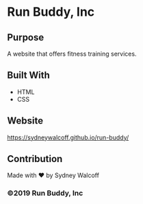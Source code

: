 # Run Buddy, Inc

## Purpose
A website that offers fitness training services.

## Built With
* HTML
* CSS

## Website
https://sydneywalcoff.github.io/run-buddy/ 

## Contribution
Made with ❤️ by Sydney Walcoff	

### ©️2019 Run Buddy, Inc 